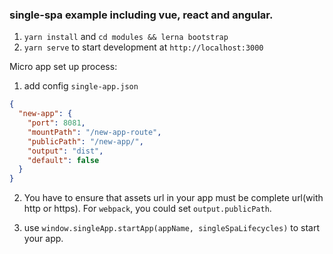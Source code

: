 ### single-spa example including vue, react and angular.

1. `yarn install` and `cd modules && lerna bootstrap`
2. `yarn serve` to start development at `http://localhost:3000`

Micro app set up process: 

1. add config `single-app.json`
```json
{
  "new-app": {
    "port": 8081,
    "mountPath": "/new-app-route",
    "publicPath": "/new-app/",
    "output": "dist",
    "default": false
  }
}
```

2. You have to ensure that assets url in your app must be complete url(with http or https).
For `webpack`, you could set `output.publicPath`.

3. use `window.singleApp.startApp(appName, singleSpaLifecycles)` to start your app.
